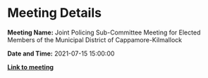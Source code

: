 # Meeting Details

**Meeting Name:** Joint Policing Sub-Committee Meeting for Elected Members of the Municipal District of Cappamore-Kilmallock

**Date and Time:** 2021-07-15 15:00:00

**<a href="https://www.limerick.ie/council/whats-on/joint-policing-sub-committee-meeting-elected-members-municipal-district-1" target="_blank">Link to meeting</a>**

